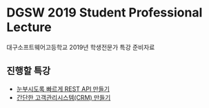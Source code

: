 # DGSW 2019 Student Professional Lecture
대구소프트웨어고등학교 2019년 학생전문가 특강 준비자료

## 진행할 특강
- [눈부시도록 빠르게 REST API 만들기](https://github.com/hw0k/student-professional-lecture/tree/master/%EB%88%88%EB%B6%80%EC%8B%9C%EB%8F%84%EB%A1%9D%20%EB%B9%A0%EB%A5%B4%EA%B2%8C%20REST%20API%20%EB%A7%8C%EB%93%A4%EA%B8%B0)
- [간단한 고객관리시스템(CRM) 만들기](https://github.com/hw0k/student-professional-lecture/tree/master/%EA%B0%84%EB%8B%A8%ED%95%9C%20%EA%B3%A0%EA%B0%9D%EA%B4%80%EB%A6%AC%EC%8B%9C%EC%8A%A4%ED%85%9C(CRM)%20%EB%A7%8C%EB%93%A4%EA%B8%B0)